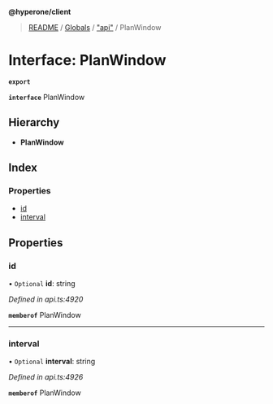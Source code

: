 **@hyperone/client**

> [README](../README.md) / [Globals](../globals.md) / ["api"](../modules/_api_.md) / PlanWindow

# Interface: PlanWindow

**`export`** 

**`interface`** PlanWindow

## Hierarchy

* **PlanWindow**

## Index

### Properties

* [id](_api_.planwindow.md#id)
* [interval](_api_.planwindow.md#interval)

## Properties

### id

• `Optional` **id**: string

*Defined in api.ts:4920*

**`memberof`** PlanWindow

___

### interval

• `Optional` **interval**: string

*Defined in api.ts:4926*

**`memberof`** PlanWindow
